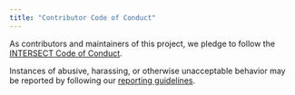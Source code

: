 ```yaml
---
title: "Contributor Code of Conduct"
---
```


As contributors and maintainers of this project,
we pledge to follow the [INTERSECT Code of Conduct][coc].

Instances of abusive, harassing, or otherwise unacceptable behavior
may be reported by following our [reporting guidelines][coc-reporting].

[coc]: https://intersect-training.org/code-of-conduct/
[coc-reporting]: https://intersect-training.org/code-of-conduct/#reporting

